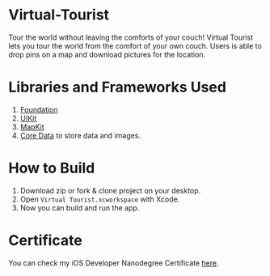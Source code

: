 # Virtual-Tourist

Tour the world without leaving the comforts of your couch! Virtual Tourist lets you tour the world from the comfort of your own couch. Users is able to drop pins on a map and download pictures for the location.

# Libraries and Frameworks Used

1. [Foundation](https://developer.apple.com/documentation/foundation)
2. [UIKit](https://developer.apple.com/documentation/uikit)
3. [MapKit](https://developer.apple.com/documentation/mapkit)
4. [Core Data](https://developer.apple.com/documentation/coredata) to store data and images.

# How to Build

1. Download zip or fork & clone project on your desktop.
2. Open `Virtual Tourist.xcworkspace` with Xcode.
3. Now you can build and run the app.

# Certificate

You can check my iOS Developer Nanodegree Certificate [here](https://confirm.udacity.com/2DTEPF5).


